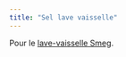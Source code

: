 ```yaml
---
title: "Sel lave vaisselle"
---
```


Pour le [lave-vaisselle Smeg](notes/equipements/electromenager/laveVaisselleSmegCantine.md).

